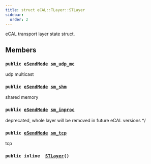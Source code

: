 ```yaml
---
title: struct eCAL::TLayer::STLayer
sidebar:
  order: 2
---
```


eCAL transport layer state struct.

## Members

### `public `[`eSendMode`](src/content/docs/doxygen/md/eSendMode.md#d4/dd8/ecal__tlayer_8h_1ae475e842a5ad28c0104f9558e9bdb91a)` `[`sm_udp_mc`](#d1/dd5/structeCAL_1_1TLayer_1_1STLayer_1a6d2b837f12a9825ef8d4dc4fc87277c2) 

udp multicast

### `public `[`eSendMode`](src/content/docs/doxygen/md/eSendMode.md#d4/dd8/ecal__tlayer_8h_1ae475e842a5ad28c0104f9558e9bdb91a)` `[`sm_shm`](#d1/dd5/structeCAL_1_1TLayer_1_1STLayer_1aca21f1a95daa8311a81af63d7371ebf1) 

shared memory

### `public `[`eSendMode`](src/content/docs/doxygen/md/eSendMode.md#d4/dd8/ecal__tlayer_8h_1ae475e842a5ad28c0104f9558e9bdb91a)` `[`sm_inproc`](#d1/dd5/structeCAL_1_1TLayer_1_1STLayer_1ac6c8c7adff4a4ba36debc8d26eff8b89) 

deprecated, whole layer will be removed in future eCAL versions */

### `public `[`eSendMode`](src/content/docs/doxygen/md/eSendMode.md#d4/dd8/ecal__tlayer_8h_1ae475e842a5ad28c0104f9558e9bdb91a)` `[`sm_tcp`](#d1/dd5/structeCAL_1_1TLayer_1_1STLayer_1a8875cd37781fde98f31ed59633fd7ce4) 

tcp

### `public inline  `[`STLayer`](#d1/dd5/structeCAL_1_1TLayer_1_1STLayer_1a66b4d658bbefdad77c1bbbc2906da96e)`()` 

